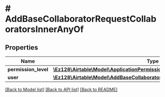 # # AddBaseCollaboratorRequestCollaboratorsInnerAnyOf

## Properties

Name | Type | Description | Notes
------------ | ------------- | ------------- | -------------
**permission_level** | [**\Ez128\Airtable\Model\ApplicationPermissionLevels**](ApplicationPermissionLevels.md) |  |
**user** | [**\Ez128\Airtable\Model\AddBaseCollaboratorRequestCollaboratorsInnerAnyOfUser**](AddBaseCollaboratorRequestCollaboratorsInnerAnyOfUser.md) |  |

[[Back to Model list]](../../README.md#models) [[Back to API list]](../../README.md#endpoints) [[Back to README]](../../README.md)
